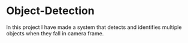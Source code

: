 # Object-Detection
In this project I have made a system that detects and identifies multiple objects when they fall in camera frame.
